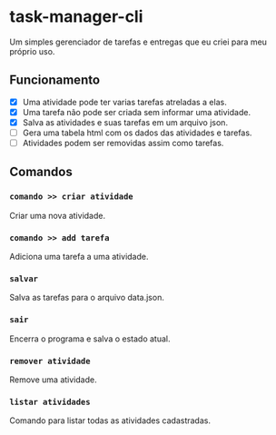 # task-manager-cli
Um simples gerenciador de tarefas e entregas que eu criei para meu próprio uso.

## Funcionamento
- [x] Uma atividade pode ter varias tarefas atreladas a elas.
- [x] Uma tarefa não pode ser criada sem informar uma atividade.
- [x] Salva as atividades e suas tarefas em um arquivo json.
- [ ] Gera uma tabela html com os dados das atividades e tarefas.
- [ ] Atividades podem ser removidas assim como tarefas.

## Comandos
### `comando >> criar atividade`
Criar uma nova atividade.
### `comando >> add tarefa`
Adiciona uma tarefa a uma atividade.
### `salvar`
Salva as tarefas para o arquivo data.json.
### `sair`
Encerra o programa e salva o estado atual.
### `remover atividade`
Remove uma atividade.
### `listar atividades`
Comando para listar todas as atividades cadastradas.